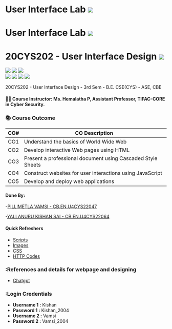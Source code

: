 # User Interface Lab ![](https://img.shields.io/badge/-Live-brightgreen)
# User Interface Lab ![](https://img.shields.io/badge/-Live-brightgreen)
# 20CYS202 - User Interface Design ![](https://img.shields.io/badge/-Live-green)
![](https://img.shields.io/badge/Batch-22CYS-lightgreen) ![](https://img.shields.io/badge/UG-blue) ![](https://img.shields.io/badge/Subject-UID-blue) <br/>
![](https://img.shields.io/badge/Lecture-1-orange) ![](https://img.shields.io/badge/Practical-3-orange) ![](https://img.shields.io/badge/Credits-2-orange) ![](https://img.shields.io/badge/Additional_Coverage-GitHub-purple)

20CYS202  - User Interface Design - 3rd Sem - B.E. CSE(CYS) - ASE, CBE

#### :teacher: Course Instructor:  Ms. Hemalatha P, Assistant Professor, TIFAC-CORE in Cyber Security.

### :books: Course Outcome

| CO#  | CO Description |
|------|----------------|
| CO1 | Understand the basics of World Wide Web |
| CO2 | Develop interactive Web pages using HTML |
| CO3 | Present a professional document using Cascaded Style Sheets |
| CO4 | Construct websites for user interactions using JavaScript |
| CO5 | Develop and deploy web applications | 

#### Done By:
-[PILLIMETLA VAMSI - CB.EN.U4CYS22047](https://github.com/pillimetlavamsi)

-[YALLANURU KISHAN SAI - CB.EN.U4CYS22064](https://github.com/kishansaiyallanuru)

#### Quick Refreshers

- [Scripts](https://github.com/kishansaiyallanuru/20CYS202-User_Interface_Design/tree/main/Assignments/CB.EN.U4CYS22064/ui/javascript)
- [Images](https://github.com/kishansaiyallanuru/20CYS202-User_Interface_Design/tree/main/Assignments/CB.EN.U4CYS22064/ui/images)
- [CSS](https://github.com/kishansaiyallanuru/20CYS202-User_Interface_Design/tree/main/Assignments/CB.EN.U4CYS22064/ui/css)
- [HTTP Codes](https://github.com/kishansaiyallanuru/20CYS202-User_Interface_Design/tree/main/Assignments/CB.EN.U4CYS22064/ui/html)

### :References and details for webpage and designing
- [Chatgpt](https://chat.openai.com/)

### :Login Credentials
- **Username 1 :** Kishan
- **Password 1 :** Kishan_2004
- **Username 2 :** Vamsi
- **Password 2 :** Vamsi_2004
